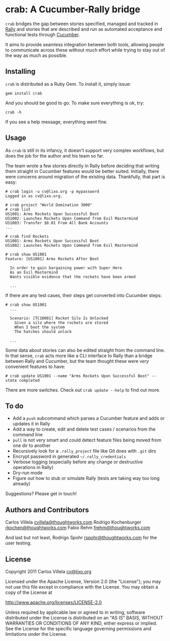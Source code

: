 crab: A Cucumber-Rally bridge
=============================

`crab` bridges the gap between stories specified, managed and tracked in
[Rally][1] and stories that are described and run as automated acceptance
and functional tests through [Cucumber][2].

It aims to provide seamless integration between both tools, allowing
people to communicate across these without much effort while trying to
stay out of the way as much as possible.

[1]: http://www.rallydev.com
[2]: http://cukes.info

Installing
----------

`crab` is distributed as a Ruby Gem. To install it, simply issue:

    gem install crab

And you should be good to go. To make sure everything is ok, try:

    crab -h

If you see a help message, everything went fine.

Usage
-----

As `crab` is still in its infancy, it doesn't support very complex
workflows, but does the job for the author and his team so far.

The team wrote a few stories directly in Rally before deciding that
writing them straight in Cucumber features would be better suited.
Initially, there were concerns around migration of the existing data.
Thankfully, that part is easy:

    # crab login -u cv@lixo.org -p mypassword
    Logged in as cv@lixo.org.

    # crab project "World Domination 3000"
    # crab list
    US1001: Arms Rockets Upon Successful Boot
    US1002: Launches Rockets Upon Command from Evil Mastermind
    US1003: Transfer $0.01 From All Bank Accounts
    ...

    # crab find Rockets
    US1001: Arms Rockets Upon Successful Boot
    US1002: Launches Rockets Upon Command from Evil Mastermind

    # crab show US1001
    Feature: [US1001] Arms Rockets After Boot

      In order to gain bargaining power with Super Hero
      As an Evil Mastermind
      Wants visible evidence that the rockets have been armed

      ...

If there are any test cases, their steps get converted into Cucumber
steps:

    # crab show US1001
      ...

      Scenario: [TC10001] Rocket Silo Is Unlocked
        Given a silo where the rockets are stored
        When I boot the system
        The hatches should unlock

      ...

Some data about stories can also be edited straight from the command line.
In that sense, `crab` acts more like a CLI interface to Rally than a bridge
between Rally and Cucumber, but the team thought these were *very* convenient
features to have:

    # crab update US1001 --name "Arms Rockets Upon Successful Boot" --state completed

There are more switches. Check out `crab update --help` to find out more.

To do
-----

- Add a `push` subcommand which parses a Cucumber feature and adds or updates it in Rally
- Add a way to create, edit and delete test cases / scenarios from the command line
- `pull` is not very smart and could detect feature files being moved from one dir to another
- Recursively look for a `.rally_project` file like Git does with `.git` dirs
- Encrypt password in generated `~/.rally_credentials`
- Verbose logging (especially before any change or destructive operations in Rally)
- Dry-run mode
- Figure out how to stub or simulate Rally (tests are taking way too long already)

Suggestions? Please get in touch!

Authors and Contributors
------------------------

Carlos Villela <cvillela@thoughtworks.com>
Rodrigo Kochenburger <rkochen@thoughtworks.com>
Fabio Rehm <frehm@thoughtworks.com>

And last but not least, Rodrigo Spohr <rspohr@thoughtworks.com> for the user testing.

License
-------

Copyright 2011 Carlos Villela <cv@lixo.org>

Licensed under the Apache License, Version 2.0 (the "License");
you may not use this file except in compliance with the License.
You may obtain a copy of the License at

http://www.apache.org/licenses/LICENSE-2.0

Unless required by applicable law or agreed to in writing, software
distributed under the License is distributed on an "AS IS" BASIS,
WITHOUT WARRANTIES OR CONDITIONS OF ANY KIND, either express
or implied.  See the License for the specific language governing
permissions and limitations under the License.


